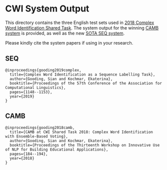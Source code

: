 
# CWI System Output

This directory contains the three English test sets used in [2018 Complex Word Identification Shared Task](https://sites.google.com/view/cwisharedtask2018/). The system output for the winning [CAMB system](https://www.aclweb.org/anthology/W18-0520) is provided, as well as the new [SOTA SEQ system](https://www.aclweb.org/anthology/P19-1109).

Please kindly cite the system papers if using in your research.

## SEQ
```
@inproceedings{gooding2019complex,
  title={Complex Word Identification as a Sequence Labelling Task},
  author={Gooding, Sian and Kochmar, Ekaterina},
  booktitle={Proceedings of the 57th Conference of the Association for Computational Linguistics},
  pages={1148--1153},
  year={2019}
}
```


## CAMB
```
@inproceedings{gooding2018camb,
  title={CAMB at CWI Shared Task 2018: Complex Word Identification with Ensemble-Based Voting},
  author={Gooding, Sian and Kochmar, Ekaterina},
  booktitle={Proceedings of the Thirteenth Workshop on Innovative Use of NLP for Building Educational Applications},
  pages={184--194},
  year={2018}
}
```
